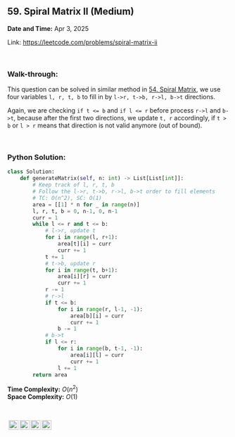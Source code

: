 ## 59. Spiral Matrix II (Medium)
**Date and Time:** Apr 3, 2025

Link: https://leetcode.com/problems/spiral-matrix-ii

<br>

### Walk-through: 
This question can be solved in similar method in [54. Spiral Matrix](./questions/54.Spiral_Matrix(Medium).md), we use four variables `l, r, t, b` to fill in by `l->r, t->b, r->l, b->t` directions.

Again, we are checking `if t <= b` and `if l <= r` before process `r->l` and `b->t`, because after the first two directions, we update `t, r` accordingly, if `t > b` or `l > r` means that direction is not valid anymore (out of bound).

<br>

### Python Solution:
```python
class Solution:
    def generateMatrix(self, n: int) -> List[List[int]]:
        # Keep track of l, r, t, b
        # Follow the l->r, t->b, r->l, b->t order to fill elements
        # TC: O(n^2), SC: O(1)
        area = [[1] * n for _ in range(n)]
        l, r, t, b = 0, n-1, 0, n-1
        curr = 1
        while l <= r and t <= b:
            # l->r, update t
            for i in range(l, r+1):
                area[t][i] = curr
                curr += 1
            t += 1
            # t->b, update r
            for i in range(t, b+1):
                area[i][r] = curr
                curr += 1
            r -= 1
            # r->l
            if t <= b:
                for i in range(r, l-1, -1):
                    area[b][i] = curr
                    curr += 1
                b -= 1
            # b->t
            if l <= r:
                for i in range(b, t-1, -1):
                    area[i][l] = curr
                    curr += 1
                l += 1
        return area
```
**Time Complexity:** $O(n^2)$ <br>
**Space Complexity:** $O(1)$

<br>

<img style="height:22px!important;margin-left:3px;vertical-align:text-bottom;" src="https://mirrors.creativecommons.org/presskit/icons/cc.svg?ref=chooser-v1" alt="CC BY-NC-SA" title="CC BY-NC-SA"><img style="height:22px!important;margin-left:3px;vertical-align:text-bottom;" src="https://mirrors.creativecommons.org/presskit/icons/by.svg?ref=chooser-v1" alt="BY: credit must be given to the creator" title="BY: credit must be given to the creator"><img style="height:22px!important;margin-left:3px;vertical-align:text-bottom;" src="https://mirrors.creativecommons.org/presskit/icons/nc.svg?ref=chooser-v1" alt="NC: Only noncommercial uses of the work are permitted" title="NC: Only noncommercial uses of the work are permitted"><img style="height:22px!important;margin-left:3px;vertical-align:text-bottom;" src="https://mirrors.creativecommons.org/presskit/icons/sa.svg?ref=chooser-v1" alt="SA: Adaptations must be shared under the same terms" title="SA: Adaptations must be shared under the same terms">